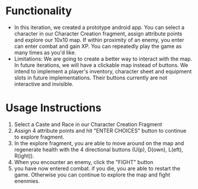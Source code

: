 # Functionality
* In this iteration, we created a prototype android app. You can select a character in our Character Creation fragment, assign attribute points and explore our 10x10 map. If within proximity of an enemy, you enter can enter combat and gain XP. You can repeatedly play the game as many times as you'd like.
* Limitations: We are going to create a better way to interact with the map. In future iterations, we will have a clickable map instead of buttons. We intend to implement a player's inventory, character sheet and equipment slots in future implementations. Their buttons currently are not interactive and invisible. 
# Usage Instructions
1) Select a Caste and Race in our Character Creation Fragment
2) Assign 4 attribute points and hit "ENTER CHOICES" button to continue to explore fragment.
3) In the explore fragment, you are able to move around on the map and regenerate health with the 4 directional buttons (U(p), D(own), L(eft), R(ight)).
4) When you encounter an enemy, click the "FIGHT" button 
5) you have now entered combat. if you die, you are able to restart the game. Otherwise you can continue to explore the map and fight enenmies.

